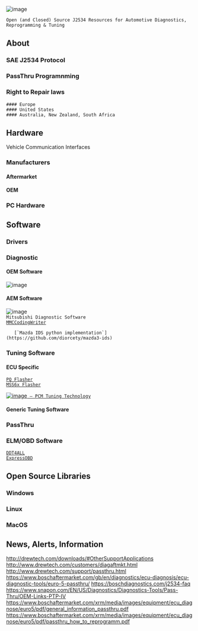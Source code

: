 ![image](https://user-images.githubusercontent.com/57064943/160246579-974bd701-993d-4f3b-b438-1af66ab9327c.png)

   `Open (and Closed) Source J2534 Resources for Automotive Diagnostics, Reprogramming & Tuning`

## About
  ### SAE J2534 Protocol
  ### PassThru Programnming
  ### Right to Repair laws
    #### Europe
    #### United States
    #### Australia, New Zealand, South Africa
    
## Hardware
Vehicle Communication Interfaces  
  ### Manufacturers
   #### Aftermarket
   #### OEM 
  ### PC Hardware

## Software
  
  ### Drivers
  ### Diagnostic
   #### OEM Software   
   ![image](https://user-images.githubusercontent.com/57064943/160247583-dfb5eb54-70f2-415b-810b-6da187de90cc.png)  
   

   #### AEM Software 
   ![image](https://user-images.githubusercontent.com/57064943/160247397-118620dd-bba4-4443-ae05-191846291a1e.png)  
   `Mitsubishi Diagnostic Software`  
       [`MMCCodingWriter`](https://forum.kolyandex.su/viewtopic.php?f=15&t=3) 
       
       [`Mazda IDS python implementation`](https://github.com/diorcety/mazda3-ids)  
  ### Tuning Software
   #### ECU Specific  
   [`PQ Flasher`](https://github.com/pd0wm/pq-flasher)  
   [`MSS6x Flasher`](https://github.com/terraphantm/MSS6x-Flasher)  
   
   [![image](https://user-images.githubusercontent.com/57064943/160247672-f3568ee7-4d7b-428d-b914-4894a178538a.png)` — PCM Tuning Technology`](https://pcmtec.com)
   #### Generic Tuning Software  
  ### PassThru
  ### ELM/OBD Software 
  [`DDT4ALL`](https://github.com/cedricp/ddt4all)    
  [`ExpressOBD`](https://github.com/jglim/ExpressOBD)
  
  
  ## Open Source Libraries
   ### Windows
   ### Linux
   ### MacOS
   
  ## News, Alerts, Information
  
http://drewtech.com/downloads/#OtherSupportApplications
http://www.drewtech.com/customers/diagaftmkt.html
http://www.drewtech.com/support/passthru.html
https://www.boschaftermarket.com/gb/en/diagnostics/ecu-diagnosis/ecu-diagnostic-tools/euro-5-passthru/
https://boschdiagnostics.com/j2534-faq
https://www.snapon.com/EN/US/Diagnostics/Diagnostics-Tools/Pass-Thru/OEM-Links-PTP-IV
https://www.boschaftermarket.com/xrm/media/images/equipment/ecu_diagnose/euro5/pdf/general_information_passthru.pdf
https://www.boschaftermarket.com/xrm/media/images/equipment/ecu_diagnose/euro5/pdf/passthru_how_to_reprogramm.pdf
